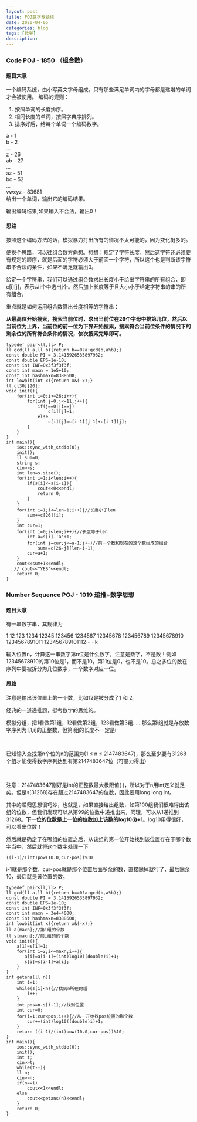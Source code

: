 ```yaml
---
layout: post
title: POJ数学专题续
date: 2020-04-05
categories: blog
tags: [数学]
description: 
---
```


### Code  POJ - 1850 （组合数）

#### 题目大意
一个编码系统，由小写英文字母组成。只有那些满足单词内的字母都是递增的单词才会被使用。 编码的规则：
1. 按照单词的长度排序。
2. 相同长度的单词，按照字典序排列。
3. 排序好后，给每个单词一个编码数字。


a - 1 <br>
b - 2 <br>
... <br>
z - 26 <br>
ab - 27 <br>
... <br>
az - 51 <br>
bc - 52 <br>
... <br>
vwxyz - 83681 <br>
给出一个单词，输出它的编码结果。<br>

输出编码结果,如果输入不合法，输出0！
#### 思路
按照这个编码方法的话，模拟暴力打出所有的情况不太可能的，因为变化挺多的。<br>

便换个思路，可以往组合数方向想。想想：规定了字符长度，然后这字符还必须要有规定的顺序，就是后面的字符必须大于前面一个字符，所以这个也是判断该字符串不合法的条件，如果不满足就输出0。

给定一个字符串，我们可以通过组合数求出长度小于给出字符串的所有组合，即c[i][j]，表示从i个中选出j个。然后加上长度等于且大小小于给定字符串的串的所有组合。

重点就是如何运用组合数算出长度相等的字符串：

**从最高位开始搜索，搜索当前位时，求出当前位在26个字母中排第几位，然后以当前位为上界，当前位的前一位为下界开始搜索，搜索符合当前位条件的情况下的剩余位的所有符合条件的情况，依次搜索完毕即可。**

```
typedef pair<ll,ll> P;
ll gcd(ll a,ll b){return b==0?a:gcd(b,a%b);}
const double PI = 3.1415926535897932;
const double EPS=1e-10;
const int INF=0x3f3f3f3f;
const int maxn = 1e5+10;
const int hashmaxn=8388608;
int lowbit(int x){return x&(-x);}
ll c[30][20];
void init(){
    for(int i=0;i<=26;i++){
        for(int j=0;j<=11;j++){
            if(j==0||i==j)
                c[i][j]=1;
            else
                c[i][j]=c[i-1][j-1]+c[i-1][j];
        }
    }
}
int main(){
    ios::sync_with_stdio(0);
    init();
    ll sum=0;
    string s;
    cin>>s;
    int len=s.size();
    for(int i=1;i<len;i++){
        if(s[i]<=s[i-1]){
            cout<<0<<endl;
            return 0;
        }
    }
    for(int i=1;i<=len-1;i++){//长度小于len
        sum+=c[26][i];
    }
    int cur=1;
    for(int i=0;i<len;i++){//长度等于len
        int a=s[i]-'a'+1;
        for(int j=cur;j<=a-1;j++)//前一个数和现在的这个数组成的组合
            sum+=c[26-j][len-i-1];
        cur=a+1;
    }
    cout<<sum+1<<endl;
   // cout<<"YES"<<endl;
    return 0;
}
```

### Number Sequence POJ - 1019 递推+数学思想

#### 题目大意
有一串数字串，其规律为

1 12 123 1234 12345 123456 1234567 12345678 123456789 12345678910 1234567891011 123456789101112······k

输入位置n，计算这一串数字第n位是什么数字，注意是数字，不是数！例如12345678910的第10位是1，而不是10，第11位是0，也不是10。总之多位的数在序列中要被拆分为几位数字，一个数字对应一位。

#### 思路
注意是输出该位置上的一个数，比如12是被分成了1 和 2。

经典的一道递推题，挺考数学的思维的。<br>

模拟分组，把1看做第1组，12看做第2组，123看做第3组……那么第i组就是存放数字序列为 [1,i]的正整数，但第i组的长度不一定是i

 

已知输入查找第n个位的n的范围为(1 ≤ n ≤ 2147483647)，那么至少要有31268个组才能使得数字序列达到有第2147483647位（可暴力得出）

 

注意：2147483647刚好是int的正整数最大极限值( )，所以对于n用int定义就足矣。但是s[31268]存在超过2147483647的位数，因此要用long long int。


其中的递归思想很巧妙，也就是，如果直接给出组数，如第100组我们很难得出该组的位数，但我们发现可以从第99的位数中递推出来，同理，可以从1递推到31268。**下一位的位数是上一位的位数加上该数的log10(i)+1**。log10用得很好，可以看出位数！

然后就是确定了在哪组的位置之后，从该组的第一位开始找到该位置存在于哪个数字当中，然后就将这个数字处理一下
```
((i-1)/(int)pow(10.0,cur-pos))%10
```
i-1就是那个数，cur-pos就是那个位置后面多余的数，直接除掉就行了，最后除余10，最后就是该位置的数。

```
typedef pair<ll,ll> P;
ll gcd(ll a,ll b){return b==0?a:gcd(b,a%b);}
const double PI = 3.1415926535897932;
const double EPS=1e-10;
const int INF=0x3f3f3f3f;
const int maxn = 3e4+4000;
const int hashmaxn=8388608;
int lowbit(int x){return x&(-x);}
ll a[maxn];//第i组的个数
ll s[maxn];//前i组的的个数
void init(){
    a[1]=s[1]=1;
    for(int i=2;i<=maxn;i++){
       a[i]=a[i-1]+(int)log10((double)i)+1;
       s[i]=s[i-1]+a[i];
    }
}
int getans(ll n){
    int i=1;
    while(s[i]<n){//找到n所在的组
        i++;
    }
    int pos=n-s[i-1];//找到位置
    int cur=0;
    for(i=1;cur<pos;i++){//从一开始找pos位置的那个数
        cur+=(int)log10((double)i)+1;
    }
    return ((i-1)/(int)pow(10.0,cur-pos))%10;
}
int main(){
    ios::sync_with_stdio(0);
    init();
    int t;
    cin>>t;
    while(t--){
    ll n;
    cin>>n;
    if(n==1)
        cout<<1<<endl;
    else
        cout<<getans(n)<<endl;
    }
    return 0;
}
```









